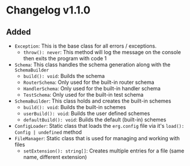 # Changelog v1.1.0

## Added

- `Exception`: This is the base class for all errors / exceptions.
  - `throw(): never`: This method will log the message on the console then exits the program with code 1
- `Schema`: This class handles the schema generation along with the `SchemaBuilder`
  - `build(): void`: Builds the schema
  - `RouterSchema`: Only used for the built-in router schema
  - `HandlerSchema`: Only used for the built-in handler schema
  - `TestSchema`: Only used for the built-in test schema
- `SchemaBuilder`: This class holds and creates the built-in schemes
  - `build(): void`: Builds the built-in schemes
  - `userBuild(): void`: Builds the user defined schemes
  - `defaultBuild(): void`: Builds the default (built-in) schemes
- `ConfigLoader`: Static class that loads the `erg.config` file via it's `load(): Config | undefined` method
- `FileManager`: Static class that is used for managing and working with files
  - `setExtension(): string[]`: Creates multiple entries for a file (same name, different extension)
